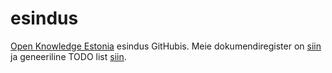 # esindus

[Open Knowledge Estonia](ee.okfn.org) esindus GitHubis. Meie dokumendiregister on [siin](https://github.com/okestonia/esindus/tree/master/dokumendid) ja geneeriline TODO list [siin](https://github.com/okestonia/esindus/issues).
